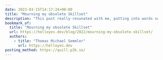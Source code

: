 ```yaml
---
date: 2023-03-15T14:17:24+00:00
title: "Mourning my obsolete Skillset"
description: "This post really resonated with me, putting into words so beautifully things which I've been unable to articulate even to myself."
bookmark_of:
  title: "Mourning my obsolete Skillset"
  url: https://helloyes.dev/blog/2022/mourning-my-obsolete-skillset/
  authors:
    - title: "Thomas Michael Semmler"
      url: https://helloyes.dev
posting_method: https://quill.p3k.io/
---
```


